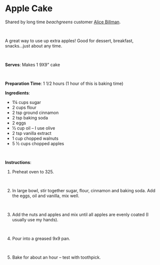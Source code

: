 Apple Cake
==========

Shared by long time *beachgreens* customer [Alice Billman](http://www.alicebillman.com).

 

A great way to use up extra apples! Good for dessert, breakfast, snacks...just about any time.

 

**Serves**: Makes 1 9X9" cake

 

**Preparation Time**: 1 1/2 hours (1 hour of this is baking time)

**Ingredients**:

-   1¼ cups sugar
-   2 cups flour
-   2 tsp ground cinnamon
-   2 tsp baking soda
-   2 eggs
-   ½ cup oil – I use olive
-   2 tsp vanilla extract
-   1 cup chopped walnuts
-   5 ½ cups chopped apples

 

**Instructions**:

1. Preheat oven to 325.

 

2. In large bowl, stir together sugar, flour, cinnamon and baking soda. Add the eggs, oil and vanilla, mix well.

 

3. Add the nuts and apples and mix until all apples are evenly coated (I usually use my hands).

 

4. Pour into a greased 9x9 pan.

 

5. Bake for about an hour – test with toothpick.
